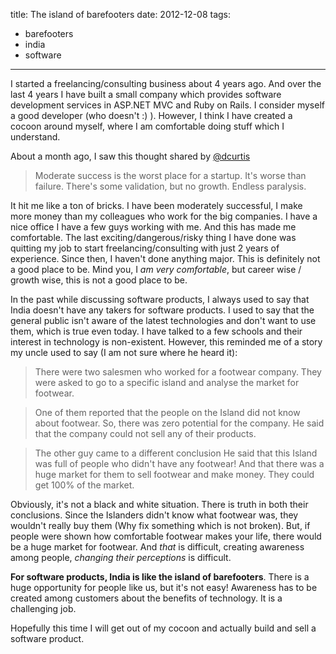 title: The island of barefooters
date: 2012-12-08
tags:
- barefooters
- india
- software
---

I started a freelancing/consulting business about 4 years ago. And over the last 
4 years I have built a small company which provides software development services 
in ASP.NET MVC and Ruby on Rails. I consider myself a good developer (who doesn't :) ). 
However, I think I have created a cocoon around myself, where I am comfortable doing 
stuff which I understand.  

About a month ago, I saw this thought shared by [@dcurtis](https://twitter.com/dcurtis/status/220347986948009984)

> Moderate success is the worst place for a startup. It's worse than failure. There's 
> some validation, but no growth. Endless paralysis.

It hit me like a ton of bricks. I have been moderately successful, I make more
money than my colleagues who work for the big companies. I have a nice office I
have a few guys working with me. And this has made me comfortable. The last 
exciting/dangerous/risky thing I have done was quitting my job to start freelancing/consulting with just 2
years of experience. Since then, I haven't done anything major. This is
definitely not a good place to be. Mind you, I *am very comfortable*, but career
wise / growth wise, this is not a good place to be.

In the past while discussing software products, I always used to say that India doesn't have
any takers for software products. I used to say that the general public
isn't aware of the latest technologies and don't want to use them, which is
true even today. I have talked to a few schools and their interest in technology
is non-existent. However, this reminded me of a story my uncle used to
say (I am not sure where he heard it):

> There were two salesmen who worked for a footwear company. They were asked
> to go to a specific island and analyse the market for footwear.

> One of them reported that the people on the Island did not know about
> footwear. So, there was zero potential for the company.
> He said that the company could not sell any of their products. 

> The other guy came to a different conclusion
> He said that this Island was full of people who didn't have any footwear! 
> And that there was a huge market for them to sell footwear and make money.
> They could get 100% of the market.

Obviously, it's not a black and white situation. There is truth in both their
conclusions. Since the Islanders didn't know what footwear was, they wouldn't
really buy them (Why fix something which is not broken). But, if people were
shown how comfortable footwear makes your life, there would be a huge market for
footwear. And *that* is difficult, creating awareness among people, *changing
their perceptions* is difficult.

**For software products, India is like the island of barefooters**. There is a huge
opportunity for people like us, but it's not easy! Awareness has to be created
among customers about the benefits of technology. It is a challenging job. 

Hopefully this time I will get out of my cocoon and actually build and sell a 
software product.

